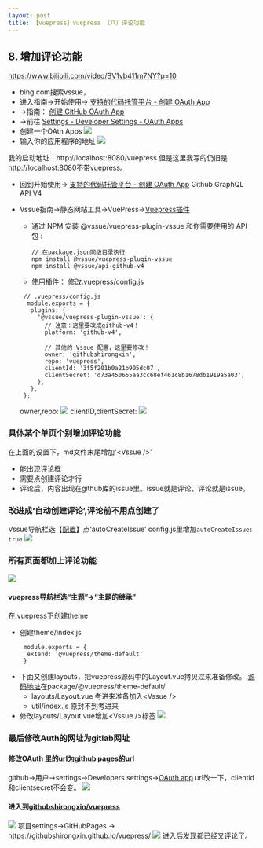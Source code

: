 ```yaml
---
layout: post
title: 【vuepress】vuepress （八）评论功能
---
```





## 8. 增加评论功能
https://www.bilibili.com/video/BV1vb411m7NY?p=10

- bing.com搜索vssue，
- 进入指南→开始使用→ [支持的代码托管平台 - 创建 OAuth App](https://vssue.js.org/zh/guide/supported-platforms.html)
- →指南： [创建 GitHub OAuth App](https://vssue.js.org/zh/guide/github.html)
- →前往 [Settings - Developer Settings - OAuth Apps](https://github.com/settings/developers)
- 创建一个OAth Apps
![](/images/2020-07-22-16-57-54.png)
- 输入你的应用程序的地址
![](/images/2020-07-22-16-58-45.png)

我的启动地址：http://localhost:8080/vuepress
但是这里我写的仍旧是http://localhost:8080不带vuepress。

- 回到开始使用→ [支持的代码托管平台 - 创建 OAuth App](https://vssue.js.org/zh/guide/supported-platforms.html) Github GraphQL API V4

- Vssue指南→静态网站工具→VuePress→[Vuepress插件](https://vssue.js.org/zh/guide/vuepress.html#vuepress-%E6%8F%92%E4%BB%B6)
  - 通过 NPM 安装 @vssue/vuepress-plugin-vssue 和你需要使用的 API 包 :
    ```
    // 在package.json同级目录执行
    npm install @vssue/vuepress-plugin-vssue
    npm install @vssue/api-github-v4
    ```
  - 使用插件：
    修改.vuepress/config.js
   ```
    // .vuepress/config.js
     module.exports = {
      plugins: {
        '@vssue/vuepress-plugin-vssue': {
          // 注意：这里要改成github-v4！
          platform: 'github-v4',

          // 其他的 Vssue 配置，这里要修改！
          owner: 'githubshirongxin',
          repo: 'vuepress',
          clientId: '3f5f201b0a21b905dc07',
          clientSecret: 'd73a450665aa3cc68ef461c8b1678db1919a5a03',
        },
      },
    };
   ```
   owner,repo:
   ![](/images/2020-07-22-17-09-00.png)
   clientID,clientSecret:
   ![](/images/2020-07-22-17-09-33.png)
   
### 具体某个单页个别增加评论功能
在上面的设置下，md文件末尾增加'\<Vssue />'
- 能出现评论框
- 需要点创建评论才行
- 评论后，内容出现在github库的issue里。issue就是评论，评论就是issue。

### 改进成‘自动创建评论’,评论前不用点创建了
Vssue导航栏选【[配置](https://vssue.js.org/zh/options/)】点‘autoCreateIssue’
config.js里增加`autoCreateIssue: true`
![](/images/2020-07-22-17-18-48.png)

### 所有页面都加上评论功能
![](/images/2020-07-22-17-20-57.png)

#### vuepress导航栏选“主题”→“主题的继承”
在.vuepress下创建theme
- 创建theme/index.js
  ```
   module.exports = {
    extend: '@vuepress/theme-default'
   }
  ```
- 下面又创建layouts，把vuepress源码中的Layout.vue拷贝过来准备修改。
[源码地址](https://github.com/githubshirongxin/vuepress)在package/@vuepress/theme-default/
  - layouts/Layout.vue 考进来准备加入\<Vssue />
  - util/index.js 原封不到考进来
- 修改layouts/Layout.vue增加\<Vssue />标签
![](/images/2020-07-22-17-25-46.png)

### 最后修改Auth的网址为gitlab网址
#### 修改OAuth 里的url为github pages的url
github→用户→settings→Developers settings→[OAuth app](https://github.com/settings/apps)
url改一下，clientid和clientsecret不会变。
![](/images/2020-07-22-17-38-16.png)

#### 进入到[githubshirongxin/vuepress](https://github.com/githubshirongxin/vuepress)
![](/images/2020-07-22-17-43-26.png)
项目settings→GitHubPages → https://githubshirongxin.github.io/vuepress/
![](/images/2020-07-22-17-44-11.png)
进入后发现都已经又评论了。



